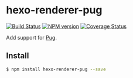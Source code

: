 # hexo-renderer-pug

[![Build Status](https://travis-ci.org/hexojs/hexo-renderer-pug.svg?branch=master)](https://travis-ci.org/hexojs/hexo-renderer-pug)
[![NPM version](https://badge.fury.io/js/hexo-renderer-pug.svg)](http://badge.fury.io/js/hexo-renderer-pug)
[![Coverage Status](https://img.shields.io/coveralls/hexojs/hexo-renderer-pug.svg)](https://coveralls.io/r/hexojs/hexo-renderer-pug?branch=master)

Add support for [Pug].

## Install

``` bash
$ npm install hexo-renderer-pug --save
```

[Pug]: http://pug-lang.com/
